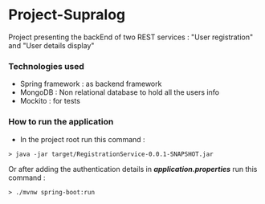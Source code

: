 # Project-Supralog
Project presenting the backEnd of two REST services : "User registration" and "User details display"

### Technologies used
* Spring framework : as backend framework
* MongoDB : Non relational database to hold all the users info
* Mockito : for tests

### How to run the application
- In the project root run this command :
```
> java -jar target/RegistrationService-0.0.1-SNAPSHOT.jar
```
Or after adding the authentication details in ***application.properties*** run this command :
```
> ./mvnw spring-boot:run
```
